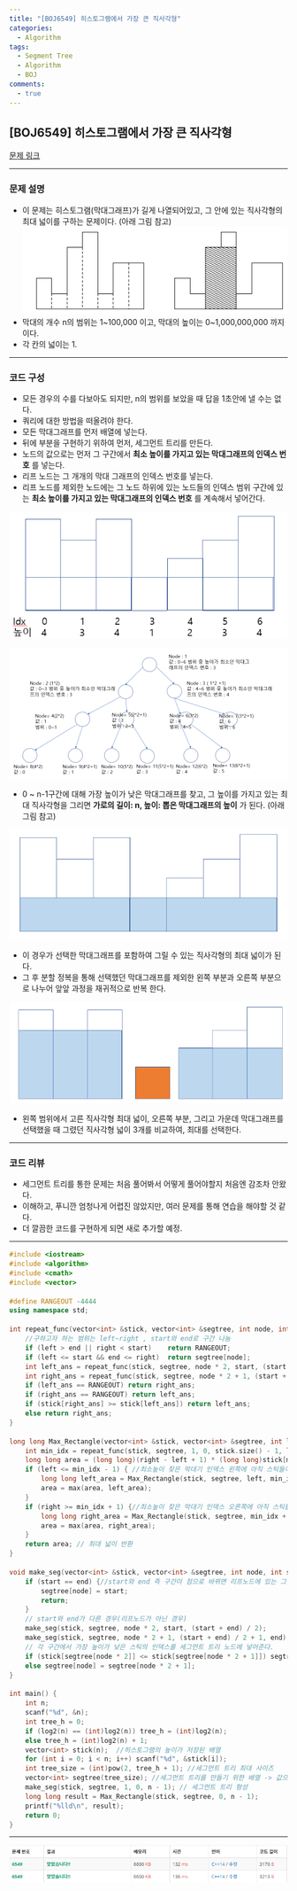 ```yaml
---
title: "[BOJ6549] 히스토그램에서 가장 큰 직사각형"
categories:
  - Algorithm
tags:
  - Segment Tree
  - Algorithm
  - BOJ
comments:
  - true
---
```

## [BOJ6549] 히스토그램에서 가장 큰 직사각형

[문제 링크](https://www.acmicpc.net/problem/6549)

---

### 문제 설명

* 이 문제는 히스토그램(막대그래프)가 길게 나열되어있고, 그 안에 있는 직사각형의 최대 넓이를 구하는 문제이다. (아래 그림 참고)
![](/assets/img/Algorithm/BOJ6549_1.png)
* 막대의 개수 n의 범위는 1~100,000 이고, 막대의 높이는 0~1,000,000,000 까지이다.
* 각 칸의 넓이는 1.

---

### 코드 구성
* 모든 경우의 수를 다보아도 되지만, n의 범위를 보았을 때 답을 1초안에 낼 수는 없다.
* 쿼리에 대한 방법을 떠올려야 한다.
* 모든 막대그래프를 먼저 배열에 넣는다.
* 뒤에 부분을 구현하기 위하여 먼저, 세그먼트 트리를 만든다.
* 노드의 값으로는 먼저 그 구간에서 __최소 높이를 가지고 있는 막대그래프의 인덱스 번호__ 를 넣는다.
* 리프 노드는 그 개개의 막대 그래프의 인덱스 번호를 넣는다.
* 리프 노드를 제외한 노드에는 그 노드 하위에 있는 노드들의 인덱스 범위 구간에 있는 __최소 높이를 가지고 있는 막대그래프의 인덱스 번호__ 를 계속해서 넣어간다.

![](/assets/img/Algorithm/BOJ6549_4.png)

![](/assets/img/Algorithm/BOJ6549_5.png)

* 0 ~ n-1구간에 대해 가장 높이가 낮은 막대그래프를 찾고, 그 높이를 가지고 있는 최대 직사각형을 그리면 __가로의 길이: n, 높이: 뽑은 막대그래프의 높이__ 가 된다. (아래 그림 참고)

![](/assets/img/Algorithm/BOJ6549_2.png)

* 이 경우가 선택한 막대그래프를 포함하여 그릴 수 있는 직사각형의 최대 넓이가 된다.
* 그 후 분할 정복을 통해 선택했던 막대그래프를 제외한 왼쪽 부분과 오른쪽 부분으로 나누어 앞앞 과정을 재귀적으로 반복 한다.

![](/assets/img/Algorithm/BOJ6549_3.png)

* 왼쪽 범위에서 고른 직사각형 최대 넓이, 오른쪽 부분, 그리고 가운데 막대그래프를 선택했을 때 그렸던 직사각형 넓이 3개를 비교하여, 최대를 선택한다.

---

### 코드 리뷰

* 세그먼트 트리를 통한 문제는 처음 풀어봐서 어떻게 풀어야할지 처음엔 감조차 안왔다.
* 이해하고, 푸니깐 엄청나게 어렵진 않았지만, 여러 문제를 통해 연습을 해야할 것 같다.
* 더 깔끔한 코드를 구현하게 되면 새로 추가할 예정.

---

``` cpp
#include <iostream>
#include <algorithm>
#include <cmath>
#include <vector>

#define RANGEOUT -4444
using namespace std;

int repeat_func(vector<int> &stick, vector<int> &segtree, int node, int start, int end, int left, int right) { //쿼리작업
	//구하고자 하는 범위는 left~right , start와 end로 구간 나눔
	if (left > end || right < start)	return RANGEOUT;
	if (left <= start && end <= right)	return segtree[node];
	int left_ans = repeat_func(stick, segtree, node * 2, start, (start + end) / 2, left, right);
	int right_ans = repeat_func(stick, segtree, node * 2 + 1, (start + end) / 2 + 1, end, left, right);
	if (left_ans == RANGEOUT) return right_ans;
	if (right_ans == RANGEOUT) return left_ans;
	if (stick[right_ans] >= stick[left_ans]) return left_ans;
	else return right_ans;
}

long long Max_Rectangle(vector<int> &stick, vector<int> &segtree, int left, int right) {
	int min_idx = repeat_func(stick, segtree, 1, 0, stick.size() - 1, left, right); // 쿼리를 통해 그 구간에 대한 최소 높이 막대 인덱스 가져옴
	long long area = (long long)(right - left + 1) * (long long)stick[min_idx];
	if (left <= min_idx - 1) { //최소높이 찾은 막대기 인덱스 왼쪽에 아직 스틱들이 존재하면 분할정복
		long long left_area = Max_Rectangle(stick, segtree, left, min_idx - 1);
		area = max(area, left_area);
	}
	if (right >= min_idx + 1) {//최소높이 찾은 막대기 인덱스 오른쪽에 아직 스틱들이 존재하면 분할정복
		long long right_area = Max_Rectangle(stick, segtree, min_idx + 1, right);
		area = max(area, right_area);
	}
	return area; // 최대 넓이 반환
}

void make_seg(vector<int> &stick, vector<int> &segtree, int node, int start, int end) {
	if (start == end) {//start와 end 즉 구간이 점으로 바뀌면 리프노드에 있는 그 자체 인덱스가 된다.
		segtree[node] = start;
		return;
	}
	// start와 end가 다른 경우(리프노드가 아닌 경우)
	make_seg(stick, segtree, node * 2, start, (start + end) / 2);
	make_seg(stick, segtree, node * 2 + 1, (start + end) / 2 + 1, end);
	// 각 구간에서 가장 높이가 낮은 스틱의 인덱스를 세그먼트 트리 노드에 넣어준다.
	if (stick[segtree[node * 2]] <= stick[segtree[node * 2 + 1]]) segtree[node] = segtree[node * 2];
	else segtree[node] = segtree[node * 2 + 1];
}

int main() {
	int n;
	scanf("%d", &n);
	int tree_h = 0;
	if (log2(n) == (int)log2(n)) tree_h = (int)log2(n);
	else tree_h = (int)log2(n) + 1;
	vector<int> stick(n);  //히스토그램의 높이가 저장된 배열
	for (int i = 0; i < n; i++) scanf("%d", &stick[i]);
	int tree_size = (int)pow(2, tree_h + 1); //세그먼트 트리 최대 사이즈
	vector<int> segtree(tree_size); //세그먼트 트리를 만들기 위한 배열 -> 값으로는 arr의 인덱스번호가 들어감
	make_seg(stick, segtree, 1, 0, n - 1); // 세그먼트 트리 형성
	long long result = Max_Rectangle(stick, segtree, 0, n - 1);
	printf("%lld\n", result);
	return 0;
}
```

---

![](/assets/img/Algorithm/BOJ6549_6.png)
